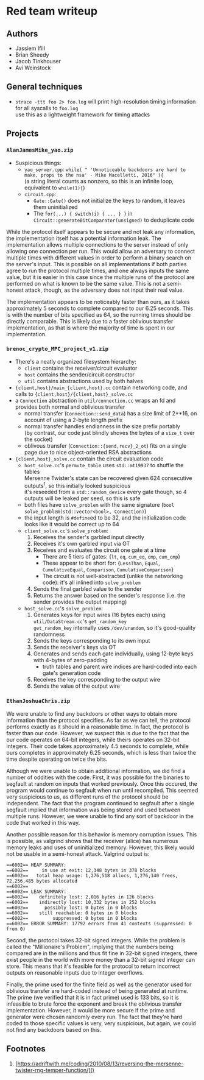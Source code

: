 # Red team writeup
Authors
-----------
* Jassiem Ifill
* Brian Sheedy
* Jacob Tinkhouser
* Avi Weinstock

## General techniques

- `strace -ttt foo 2> foo.log` will print high-resolution timing information for all syscalls to `foo.log`  
use this as a lightweight framework for timing attacks

## Projects
### `AlanJamesMike_yao.zip`
- Suspicious things:
    - `yao_server.cpp`: `while( " 'Unnoticeable backdoors are hard to make, props to the nsa' - Mike Macelletti, 2016" ){`  
    (a string literal counts as nonzero, so this is an infinite loop, equivalent to `while(1){`)
    - `circuit.cpp`:
        - `Gate::Gate()` does not initialize the keys to random, it leaves them uninitialized
        - The `for(...) { switch(i) { ... } }` in `Circuit::generateBitComparator(unsigned)` to deduplicate code

While the protocol itself appears to be secure and not leak any information, the implementation itself has a potential information leak. The implementation allows multiple connections to the server instead of only allowing one connection per run. This would allow an adversary to connect multiple times with different values in order to perform a binary search on the server's input. This is possible on all implementations if both parties agree to run the protocol multiple times, and one always inputs the same value, but it is easier in this case since the multiple runs of the protocol are performed on what is known to be the same value. This is not a semi-honest attack, though, as the adversary does not input their real value.

The implementation appears to be noticeably faster than ours, as it takes approximately 5 seconds to complete compared to our 6.25 seconds. This is with the number of bits specified as 64, so the running times should be directly comparable. This is likely due to a faster oblivious transfer implementation, as that is where the majority of time is spent in our implementation.

### `brenoc_crypto_MPC_project_v1.zip`
- There's a neatly organized filesystem hierarchy:
    - `client` contains the receiver/circuit evaluator
    - `host` contains the sender/circuit constructor
    - `util` contains abstractions used by both halves
- `{client,host}/main_{client,host}.cc` contain networking code, and calls to `{client,host}/{client,host}_solve.cc`
- a `Connection` abstraction in `util/connection.cc` wraps an fd and provides both normal and oblivious transfer
    - normal transfer (`Connection::send_data`) has a size limit of 2**16, on account of using a 2-byte length prefix
    - normal transfer handles endianness in the size prefix portably  
    (by contrast, our code just blindly shoves the bytes of a `size_t` over the socket)
    - oblivous transfer (`Connection::{send,recv}_2_ot`) fits on a single page due to nice object-oriented RSA abstractions
- `{client,host}_solve.cc` contain the circuit evaluation code
    - `host_solve.cc`'s `permute_table` uses `std::mt19937` to shuffle the tables  
    Mersenne Twister's state can be recovered given 624 consecutive outputs<sup>1</sup>, so this initially looked suspicious  
    it's reseeded from a `std::random_device` every gate though, so 4 outputs will be leaked per seed, so this is safe
    - both files have `solve_problem` with the same signature (`bool solve_problem(std::vector<bool>, Connection)`)
    - the input length is `#define`ed to be 32, and the initialization code looks like it would be correct up to 64
    - `client_solve.cc`'s `solve_problem`:
        1. Receives the sender's garbled input directly
        2. Receives it's own garbled input via OT
        3. Receives and evaluates the circuit one gate at a time
            - There are 5 tiers of gates: {`lt`, `eq`, `cum_eq`, `cmp`, `cum_cmp`}
            - These appear to be short for: {`LessThan`, `Equal`, `CumulativeEqual`, `Comparison`, `CumulativeComparison`}
            - The circuit is not well-abstracted (unlike the networking code): it's all inlined into `solve_problem`
        4. Sends the final garbled value to the sender
        5. Returns the answer based on the sender's response (i.e. the sender provides the output mapping)
    - `host_solve.cc`'s `solve_problem`:
        1. Generates keys for input wires (16 bytes each) using `util/DataStream.cc`'s `get_random_key`  
        `get_random_key` internally uses `/dev/urandom`, so it's good-quality randomness
        2. Sends the keys corresponding to its own input
        3. Sends the receiver's keys via OT
        4. Generates and sends each gate individually, using 12-byte keys with 4-bytes of zero-padding
            - truth tables and parent wire indices are hard-coded into each gate's generation code
        5. Receives the key corresponding to the output wire
        6. Sends the value of the output wire

### `EthanJoshuaChris.zip`
We were unable to find any backdoors or other ways to obtain more information than the protocol specifies. As far as we can tell, the protocol performs exactly as it should in a reasonable time. In fact, the protocol is faster than our code. However, we suspect this is due to the fact that the our code operates on 64-bit integers, while theirs operates on 32-bit integers. Their code takes approximately 4.5 seconds to complete, while ours completes in approximately 6.25 seconds, which is less than twice the time despite operating on twice the bits.

Although we were unable to obtain additional information, we did find a number of oddities with the code. First, it was possible for the binaries to segfault at random on inputs that worked previously. Once this occured, the program would continue to segfault when run until recompiled. This seemed very suspicious to us, as different runs of the protocol should be independent. The fact that the program continued to segfault after a single segfault implied that information was being stored and used between multiple runs. However, we were unable to find any sort of backdoor in the code that worked in this way.

Another possible reason for this behavior is memory corruption issues. This is possible, as valgrind shows that the receiver (alice) has numerous memory leaks and uses of uninitialized memory. However, this likely would not be usable in a semi-honest attack. Valgrind output is:

```
==6002== HEAP SUMMARY:
==6002==     in use at exit: 12,348 bytes in 378 blocks
==6002==   total heap usage: 1,276,518 allocs, 1,276,140 frees, 72,256,485 bytes allocated
==6002== 
==6002== LEAK SUMMARY:
==6002==    definitely lost: 2,016 bytes in 126 blocks
==6002==    indirectly lost: 10,332 bytes in 252 blocks
==6002==      possibly lost: 0 bytes in 0 blocks
==6002==    still reachable: 0 bytes in 0 blocks
==6002==         suppressed: 0 bytes in 0 blocks
==6002== ERROR SUMMARY: 17792 errors from 41 contexts (suppressed: 0 from 0)
```

Second, the protocol takes 32-bit signed integers. While the problem is called the "Millionaire's Problem", implying that the numbers being compared are in the millions and thus fit fine in 32-bit signed integers, there exist people in the world with more money than a 32-bit signed integer can store. This means that it's feasible for the protocol to return incorrect outputs on reasonable inputs due to integer overflows.

Finally, the prime used for the finite field as well as the generator used for oblivious transfer are hard-coded instead of being generated at runtime. The prime (we verified that it is in fact prime) used is 133 bits, so it is infeasible to brute force the exponent and break the oblivious transfer implementation. However, it would be more secure if the prime and generator were chosen randomly every run. The fact that they're hard coded to those specific values is very, very suspicious, but again, we could not find any backdoors based on this.

## Footnotes
1. [https://adriftwith.me/coding/2010/08/13/reversing-the-mersenne-twister-rng-temper-function/]()
